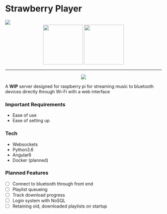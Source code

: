 # Strawberry Player

<img src="https://travis-ci.com/Xetera/StrawberryPlayer.svg?branch=master" align="center">
<div align="center">
  <img src="https://cdn.freebiesupply.com/logos/large/2x/angular-icon-logo-png-transparent.png" height="128">
  <img src="https://upload.wikimedia.org/wikipedia/commons/thumb/0/0a/Python.svg/2000px-Python.svg.png" height="128">
</div>
<hr>

<div align="center">
  <img src="https://i.imgur.com/NvxJiYJ.gif">
</div>

A **WIP** server designed for raspberry pi for streaming music to bluetooth devices directly through Wi-Fi with a web interface



### Important Requirements
* Ease of use
* Ease of setting up

### Tech
* Websockets
* Python3.6
* Angular6
* Docker (planned)

### Planned Features
- [ ] Connect to bluetooth through front end
- [ ] Playlist queueing
- [ ] Track download progress 
- [ ] Login system with NoSQL
- [ ] Retaining old, downloaded playlists on startup
